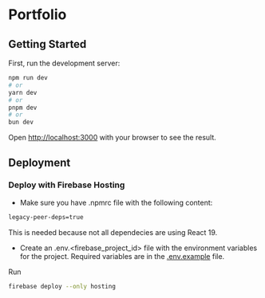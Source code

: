 # Portfolio

## Getting Started

First, run the development server:

```bash
npm run dev
# or
yarn dev
# or
pnpm dev
# or
bun dev
```

Open [http://localhost:3000](http://localhost:3000) with your browser to see the result.

## Deployment

### Deploy with Firebase Hosting

- Make sure you have .npmrc file with the following content:

```bash
legacy-peer-deps=true
```

This is needed because not all dependecies are using React 19.

- Create an .env.<firebase_project_id> file with the environment variables for the project. Required variables are in the [.env.example](./.env.example) file.

Run

```bash
firebase deploy --only hosting
```
